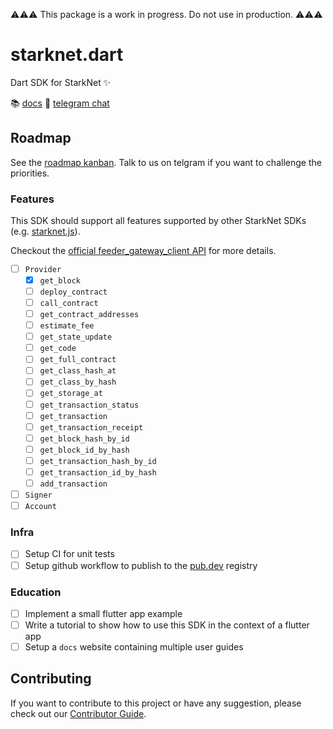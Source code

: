 ⚠️⚠️⚠️ This package is a work in progress. Do not use in production. ⚠️⚠️⚠️

# starknet.dart

Dart SDK for StarkNet ✨

📚 [docs](https://pub.dev/packages/starknet)
💬 [telegram chat](https://t.me/+CWezjfLIRYc0MDY0)

## Roadmap

See the [roadmap kanban](https://github.com/users/gabsn/projects/1). Talk to us on telgram if you want to challenge the priorities.

### Features

This SDK should support all features supported by other StarkNet SDKs (e.g. [starknet.js](https://www.starknetjs.com/)).

Checkout the [official feeder_gateway_client API](https://github.com/starkware-libs/cairo-lang/blob/167b28bcd940fd25ea3816204fa882a0b0a49603/src/starkware/starknet/services/api/feeder_gateway/feeder_gateway_client.py) for more details.

- [ ] `Provider`
  - [x] `get_block`
  - [ ] `deploy_contract`
  - [ ] `call_contract`
  - [ ] `get_contract_addresses`
  - [ ] `estimate_fee`
  - [ ] `get_state_update`
  - [ ] `get_code`
  - [ ] `get_full_contract`
  - [ ] `get_class_hash_at`
  - [ ] `get_class_by_hash`
  - [ ] `get_storage_at`
  - [ ] `get_transaction_status`
  - [ ] `get_transaction`
  - [ ] `get_transaction_receipt`
  - [ ] `get_block_hash_by_id`
  - [ ] `get_block_id_by_hash`
  - [ ] `get_transaction_hash_by_id`
  - [ ] `get_transaction_id_by_hash`
  - [ ] `add_transaction`
- [ ] `Signer`
- [ ] `Account`

### Infra

- [ ] Setup CI for unit tests
- [ ] Setup github workflow to publish to the [pub.dev](https://pub.dev) registry

### Education

- [ ] Implement a small flutter app example
- [ ] Write a tutorial to show how to use this SDK in the context of a flutter app
- [ ] Setup a `docs` website containing multiple user guides

## Contributing

If you want to contribute to this project or have any suggestion, please check out our [Contributor Guide](CONTRIBUTING.md).
